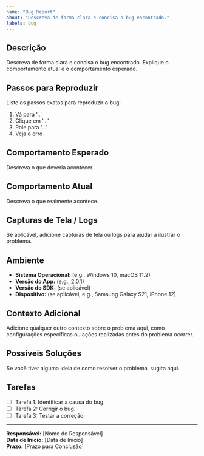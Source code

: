 ```yaml
---
name: "Bug Report"
about: "Descreva de forma clara e concisa o bug encontrado."
labels: bug
---
```

## Descrição
Descreva de forma clara e concisa o bug encontrado. Explique o comportamento atual e o comportamento esperado.

## Passos para Reproduzir
Liste os passos exatos para reproduzir o bug:
1. Vá para '...'
2. Clique em '...'
3. Role para '...'
4. Veja o erro

## Comportamento Esperado
Descreva o que deveria acontecer.

## Comportamento Atual
Descreva o que realmente acontece.

## Capturas de Tela / Logs
Se aplicável, adicione capturas de tela ou logs para ajudar a ilustrar o problema.

## Ambiente
- **Sistema Operacional:** (e.g., Windows 10, macOS 11.2)
- **Versão do App:** (e.g., 2.0.1)
- **Versão do SDK:** (se aplicável)
- **Dispositivo:** (se aplicável, e.g., Samsung Galaxy S21, iPhone 12)

## Contexto Adicional
Adicione qualquer outro contexto sobre o problema aqui, como configurações específicas ou ações realizadas antes do problema ocorrer.

## Possíveis Soluções
Se você tiver alguma ideia de como resolver o problema, sugira aqui.

## Tarefas
- [ ] Tarefa 1: Identificar a causa do bug.
- [ ] Tarefa 2: Corrigir o bug.
- [ ] Tarefa 3: Testar a correção.

---

**Responsável:** [Nome do Responsável]  
**Data de Início:** [Data de Início]  
**Prazo:** [Prazo para Conclusão]
